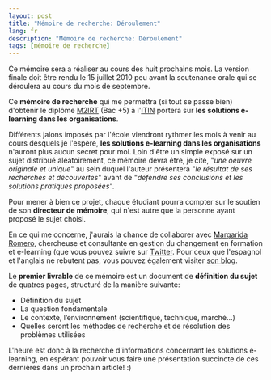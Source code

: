 ```yaml
---
layout: post
title: "Mémoire de recherche: Déroulement"
lang: fr
description: "Mémoire de recherche: Déroulement"
tags: [mémoire de recherche]
---
```


Ce mémoire sera a réaliser au cours des huit prochains mois. La version finale doit être rendu le 15 juillet 2010 peu avant la soutenance orale qui se déroulera au cours du mois de septembre.

Ce **mémoire de recherche** qui me permettra (si tout se passe bien) d'obtenir le diplôme [M2IRT](http://www.itin.fr/itin/detail/Fiche_formation?item_id=279758 "Descriptif du diplome M2IRT à l'ITIN") (Bac +5) à l'[ITIN](http://www.itin.fr/itin "Site de l'ITIN") portera sur **les solutions e-learning dans les organisations**.

Différents jalons imposés par l'école viendront rythmer les mois à venir au cours desquels je l'espère, **les solutions e-learning dans les organisations** n'auront plus aucun secret pour moi. Loin d'être un simple exposé sur un sujet distribué aléatoirement, ce mémoire devra être, je cite, "_une oeuvre originale et unique_" au sein duquel l'auteur présentera "_le résultat de ses recherches et découvertes_" avant de "_défendre ses conclusions et les solutions pratiques proposées_".

Pour mener à bien ce projet, chaque étudiant pourra compter sur le soutien de son **directeur de mémoire**, qui n'est autre que la personne ayant proposé le sujet choisi.

En ce qui me concerne, j'aurais la chance de collaborer avec [Margarida Romero](http://sites.google.com/site/margaridaromero/ "Margarida Romero"), chercheuse et consultante en gestion du changement en formation et e-learning (que vous pouvez suivre sur [Twitter](http://twitter.com/margaridaromero "Profil Twitter de Margarida Romero"). Pour ceux que l'espagnol et l'anglais ne rebutent pas, vous pouvez également visiter [son blog](http://margarida-romero.blogspot.com/ "Blog de Margarida Romero").

Le **premier livrable** de ce mémoire est un document de **définition du sujet** de quatres pages, structuré de la manière suivante:

* Définition du sujet
* La question fondamentale
* Le contexte, l’environnement (scientifique, technique, marché…)
* Quelles seront les méthodes de recherche et de résolution des problèmes utilisées

L'heure est donc à la recherche d'informations concernant les solutions e-learning, en espérant pouvoir vous faire une présentation succincte de ces dernières dans un prochain article! :)
